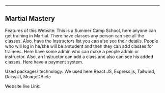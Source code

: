 ----------------
Martial Mastery
----------------

Features of this Website:
This is a Summer Camp School, here anyone can get training in Martial. There have classes any person can see all the classes. Also, have the Instructors list you can also see their details. People who will log in he/she will be a student and then they can add classes for trainees. Here have some admin who can make a people admin or instructor. Also, an Instructor can add a class and also can see his added classes. Here have a payment system.


Used packages/ technology:
We used here React JS, Express.js, Tailwind, DaisyUI, MongoDB etc

Website live Link:
